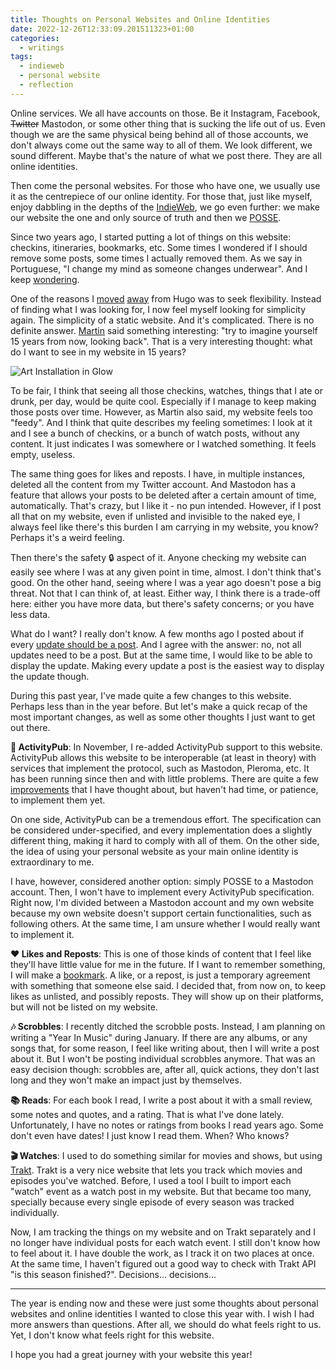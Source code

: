 ```yaml
---
title: Thoughts on Personal Websites and Online Identities
date: 2022-12-26T12:33:09.201511323+01:00
categories:
  - writings
tags:
  - indieweb
  - personal website
  - reflection
---
```


Online services. We all have accounts on those. Be it Instagram, Facebook, ~~Twitter~~ Mastodon, or some other thing that is sucking the life out of us. Even though we are the same physical being behind all of those accounts, we don't always come out the same way to all of them. We look different, we sound different. Maybe that's the nature of what we post there. They are all online identities.

<!--more-->

Then come the personal websites. For those who have one, we usually use it as the centrepiece of our online identity. For those that, just like myself, enjoy dabbling in the depths of the [IndieWeb](https://indieweb.org/), we go even further: we make our website the one and only source of truth and then we [POSSE](https://indieweb.org/POSSE).

Since two years ago, I started putting a lot of things on this website: checkins, itineraries, bookmarks, etc. Some times I wondered if I should remove some posts, some times I actually removed them. As we say in Portuguese, "I change my mind as someone changes underwear". And I keep [wondering](/2022/08/14/should-every-update-be-a-post).

One of the reasons I [moved](/2021/10/31/eagle-move-away-from-hugo) [away](/2021/11/19/farewell-hugo-hello-eagle) from Hugo was to seek flexibility. Instead of finding what I was looking for, I now feel myself looking for simplicity again. The simplicity of a static website. And it's complicated. There is no definite answer. [Martin](https://mew.tv/) said something interesting: "try to imagine yourself 15 years from now, looking back". That is a very interesting thought: what do I want to see in my website in 15 years?

![Art Installation in Glow](image:2022-12-26-glow "A random photo of GLOW to distract you for a bit")

To be fair, I think that seeing all those checkins, watches, things that I ate or drunk, per day, would be quite cool. Especially if I manage to keep making those posts over time. However, as Martin also said, my website feels too "feedy". And I think that quite describes my feeling sometimes: I look at it and I see a bunch of checkins, or a bunch of watch posts, without any content. It just indicates I was somewhere or I watched something. It feels empty, useless.

The same thing goes for likes and reposts. I have, in multiple instances, deleted all the content from my Twitter account. And Mastodon has a feature that allows your posts to be deleted after a certain amount of time, automatically. That's crazy, but I like it - no pun intended. However, if I post all that on my website, even if unlisted and invisible to the naked eye, I always feel like there's this burden I am carrying in my website, you know? Perhaps it's a weird feeling.

Then there's the safety 🔒 aspect of it. Anyone checking my website can easily see where I was at any given point in time, almost. I don't think that's good. On the other hand, seeing where I was a year ago doesn't pose a big threat. Not that I can think of, at least. Either way, I think there is a trade-off here: either you have more data, but there's safety concerns; or you have less data.

What do I want? I really don't know. A few months ago I posted about if every [update should be a post](/2022/08/14/should-every-update-be-a-post). And I agree with the answer: no, not all updates need to be a post. But at the same time, I would like to be able to display the update. Making every update a post is the easiest way to display the update though.

During this past year, I've made quite a few changes to this website. Perhaps less than in the year before. But let's make a quick recap of the most important changes, as well as some other thoughts I just want to get out there.

**🎈 ActivityPub**: In November, I re-added ActivityPub support to this website. ActivityPub allows this website to be interoperable (at least in theory) with services that implement the protocol, such as Mastodon, Pleroma, etc. It has been running since then and with little problems. There are quite a few [improvements](https://github.com/hacdias/eagle/issues/150) that I have thought about, but haven't had time, or patience, to implement them yet. 

On one side, ActivityPub can be a tremendous effort. The specification can be considered under-specified, and every implementation does a slightly different thing, making it hard to comply with all of them. On the other side, the idea of using your personal website as your main online identity is extraordinary to me.

I have, however, considered another option: simply POSSE to a Mastodon account. Then, I won't have to implement every ActivityPub specification. Right now, I'm divided between a Mastodon account and my own website because my own website doesn't support certain functionalities, such as following others. At the same time, I am unsure whether I would really want to implement it.

**❤️ Likes and Reposts**: This is one of those kinds of content that I feel like they'll have little value for me in the future. If I want to remember something, I will make a [bookmark](/bookmarks). A like, or a repost, is just a temporary agreement with something that someone else said. I decided that, from now on, to keep likes as unlisted, and possibly reposts. They will show up on their platforms, but will not be listed on my website.

**🎶 Scrobbles**: I recently ditched the scrobble posts. Instead, I am planning on writing a "Year In Music" during January. If there are any albums, or any songs that, for some reason, I feel like writing about, then I will write a post about it. But I won't be posting individual scrobbles anymore. That was an easy decision though: scrobbles are, after all, quick actions, they don't last long and they won't make an impact just by themselves.

**📚 Reads**: For each book I read, I write a post about it with a small review, some notes and quotes, and a rating. That is what I've done lately. Unfortunately, I have no notes or ratings from books I read years ago. Some don't even have dates! I just know I read them. When? Who knows?

**🎬 Watches**: I used to do something similar for movies and shows, but using [Trakt](https://trakt.tv). Trakt is a very nice website that lets you track which movies and episodes you've watched. Before, I used a tool I built to import each "watch" event as a watch post in my website. But that became too many, specially because every single episode of every season was tracked individually.

Now, I am tracking the things on my website and on Trakt separately and I no longer have individual posts for each watch event. I still don't know how to feel about it. I have double the work, as I track it on two places at once. At the same time, I haven't figured out a good way to check with Trakt API "is this season finished?". Decisions... decisions...

---

The year is ending now and these were just some thoughts about personal websites and online identities I wanted to close this year with. I wish I had more answers than questions. After all, we should do what feels right to us. Yet, I don't know what feels right for this website.

I hope you had a great journey with your website this year!
